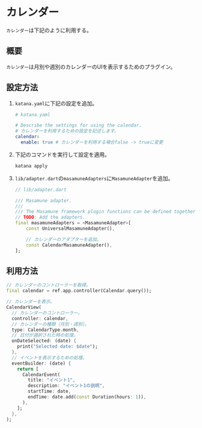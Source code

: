 # カレンダー

`カレンダー`は下記のように利用する。

## 概要

`カレンダー`は月別や週別のカレンダーのUIを表示するためのプラグイン。

## 設定方法

1. `katana.yaml`に下記の設定を追加。

    ```yaml
    # katana.yaml

    # Describe the settings for using the calendar.
    # カレンダーを利用するための設定を記述します。
    calendar:
      enable: true # カレンダーを利用する場合false -> trueに変更
    ```

2. 下記のコマンドを実行して設定を適用。

    ```bash
    katana apply
    ```

3. `lib/adapter.dart`の`masamuneAdapters`に`MasamuneAdapter`を追加。

    ```dart
    // lib/adapter.dart

    /// Masamune adapter.
    ///
    /// The Masamune framework plugin functions can be defined together.
    // TODO: Add the adapters.
    final masamuneAdapters = <MasamuneAdapter>[
        const UniversalMasamuneAdapter(),

        // カレンダーのアダプターを追加。
        const CalendarMasamuneAdapter(),
    ];
    ```

## 利用方法

```dart
// カレンダーのコントローラーを取得。
final calendar = ref.app.controller(Calendar.query());

// カレンダーを表示。
CalendarView(
  // カレンダーのコントローラー。
  controller: calendar,
  // カレンダーの種類（月別・週別）。
  type: CalendarType.month,
  // 日付が選択された時の処理。
  onDateSelected: (date) {
    print("Selected date: $date");
  },
  // イベントを表示するための処理。
  eventBuilder: (date) {
    return [
      CalendarEvent(
        title: "イベント1",
        description: "イベント1の説明",
        startTime: date,
        endTime: date.add(const Duration(hours: 1)),
      ),
    ];
  },
);
```
